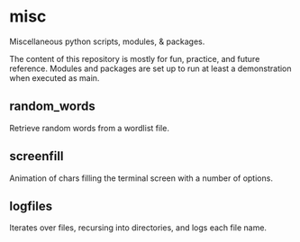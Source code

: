 # misc
Miscellaneous python scripts, modules, &amp; packages.

The content of this repository is mostly for fun, practice, and future reference.
Modules and packages are set up to run at least a demonstration when executed as main.


## random_words
Retrieve random words from a wordlist file.

## screenfill
Animation of chars filling the terminal screen with a number of options.

## logfiles
Iterates over files, recursing into directories, and logs each file name.
